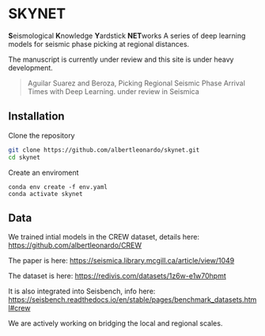 # SKYNET
**S**eismological **K**nowledge **Y**ardstick **NET**works
A series of deep learning models for seismic phase picking at regional distances.

The manuscript is currently under review and this site is under heavy development.
> Aguilar Suarez and Beroza, Picking Regional Seismic Phase Arrival Times with Deep Learning. under review in Seismica


## Installation
Clone the repository
```bash
git clone https://github.com/albertleonardo/skynet.git
cd skynet
```
Create an enviroment 
```
conda env create -f env.yaml
conda activate skynet
```





## Data

We trained intial models in the CREW dataset, details here: https://github.com/albertleonardo/CREW

The paper is here: https://seismica.library.mcgill.ca/article/view/1049

The dataset is here: https://redivis.com/datasets/1z6w-e1w70hpmt

It is also integrated into Seisbench, info here: https://seisbench.readthedocs.io/en/stable/pages/benchmark_datasets.html#crew

We are actively working on bridging the local and regional scales.
